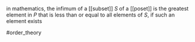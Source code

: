 in mathematics, the infimum of a [[subset]] $S$ of a [[poset]] is the greatest element in $P$ that is less than or equal to all elements of $S$, if such an element exists

#order_theory 
